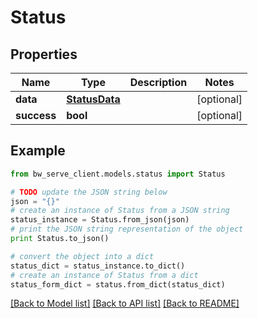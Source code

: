# Status


## Properties
Name | Type | Description | Notes
------------ | ------------- | ------------- | -------------
**data** | [**StatusData**](StatusData.md) |  | [optional] 
**success** | **bool** |  | [optional] 

## Example

```python
from bw_serve_client.models.status import Status

# TODO update the JSON string below
json = "{}"
# create an instance of Status from a JSON string
status_instance = Status.from_json(json)
# print the JSON string representation of the object
print Status.to_json()

# convert the object into a dict
status_dict = status_instance.to_dict()
# create an instance of Status from a dict
status_form_dict = status.from_dict(status_dict)
```
[[Back to Model list]](../README.md#documentation-for-models) [[Back to API list]](../README.md#documentation-for-api-endpoints) [[Back to README]](../README.md)


